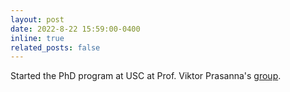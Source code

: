 ```yaml
---
layout: post
date: 2022-8-22 15:59:00-0400
inline: true
related_posts: false
---
```


Started the PhD program at USC at Prof. Viktor Prasanna's [group](https://sites.usc.edu/prasanna/).
